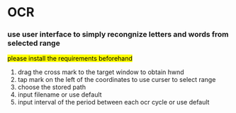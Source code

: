 # OCR
### use user interface to simply recongnize letters and words from selected range
<mark>please install the requirements beforehand</mark>
<ol>
  <li>drag the cross mark to the target window to obtain hwnd</li>
  <li>tap mark on the left of the coordinates to use curser to select range</li>
  <li>choose the stored path</li>
  <li>input filename or use default</li>
  <li>input interval of the period between each ocr cycle or use default </li>
</ol>
